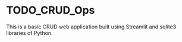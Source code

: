 # TODO_CRUD_Ops

This is a basic CRUD web application built using Streamlit and sqlite3 libraries of Python.
